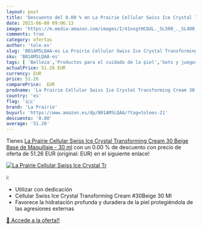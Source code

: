 ```yaml
---
layout: post
title: 'Descuento del 0.00 % en La Prairie Cellular Swiss Ice Crystal Tr'
date: 2021-06-08 09:06:13
image: 'https://m.media-amazon.com/images/I/41nxgtHCQdL._SL500_._SL400_.jpg'
comments: true
category: ofertas
author: 'tole.es'
slug: 'B01AM5LQAA-es La Prairie Cellular Swiss Ice Crystal Transforming Cream...'
sku: 'B01AM5LQAA-es'
tags: [ 'Belleza','Productos para el cuidado de la piel','Sets y juegos para el cuidado de la piel','la prairie','maquillaje', ]
actualPrice: 51.26 EUR
currency: EUR
price: 51.26
comparePrice:  EUR
prodname: 'La Prairie Cellular Swiss Ice Crystal Transforming Cream 30 Beige Base de Maquillaje - 30 ml'
country: 'es'
flag: '🇪🇸'
brand: 'La Prairie'
buyurl: 'https://www.amazon.es/dp/B01AM5LQAA/?tag=tolees-21'
descuento: '0.00'
average: '51.26'
---
```


Tienes [La Prairie Cellular Swiss Ice Crystal Transforming Cream 30 Beige Base de Maquillaje - 30 ml](https://www.amazon.es/dp/B01AM5LQAA/?tag=tolees-21) con un 0.00 % de descuento con precio de oferta de 51.26 EUR (original:  EUR) en el siguiente enlace!

[![La Prairie Cellular Swiss Ice Crystal Tr](https://m.media-amazon.com/images/I/41nxgtHCQdL._SL500_._SL400_.jpg)](https://www.amazon.es/dp/B01AM5LQAA/?tag=tolees-21)

ℹ️:

- Utilizar con dedicación
- Cellular Swiss Ice Crystal Transforming Cream #30Beige 30 Ml
- Favorece la hidratación profunda y duradera de la piel protegiéndola de las agresiones externas

[🛒 Accede a la oferta!!](https://www.amazon.es/dp/B01AM5LQAA/?tag=tolees-21)
